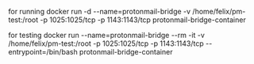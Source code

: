 for running
docker run -d --name=protonmail-bridge -v /home/felix/pm-test:/root -p 1025:1025/tcp -p 1143:1143/tcp protonmail-bridge-container

for testing
docker run --name=protonmail-bridge --rm -it -v /home/felix/pm-test:/root -p 1025:1025/tcp -p 1143:1143/tcp --entrypoint=/bin/bash protonmail-bridge-container